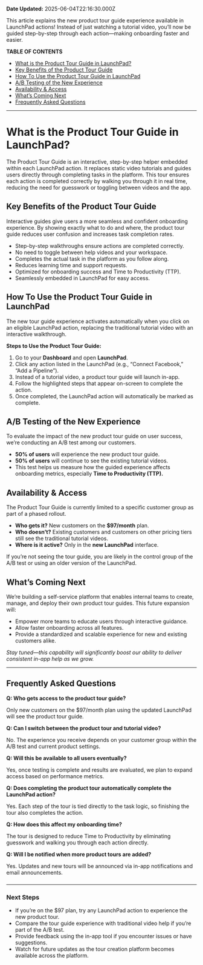 **Date Updated:** 2025-06-04T22:16:30.000Z

This article explains the new product tour guide experience available in LaunchPad actions! Instead of just watching a tutorial video, you’ll now be guided step-by-step through each action—making onboarding faster and easier.

  
**TABLE OF CONTENTS**

* [What is the Product Tour Guide in LaunchPad?](#What-is-the-Product-Tour-Guide-in-LaunchPad?)
* [Key Benefits of the Product Tour Guide](#Key-Benefits-of-the-Product-Tour-Guide)
* [How To Use the Product Tour Guide in LaunchPad](#How-To-Use-the-Product-Tour-Guide-in-LaunchPad)
* [A/B Testing of the New Experience](#A/B-Testing-of-the-New-Experience)
* [Availability & Access](#Availability-&-Access)
* [What’s Coming Next](#What%E2%80%99s-Coming-Next)
* [Frequently Asked Questions](#Frequently-Asked-Questions)

---

# **What is the Product Tour Guide in LaunchPad?**

  
The Product Tour Guide is an interactive, step-by-step helper embedded within each LaunchPad action. It replaces static video tutorials and guides users directly through completing tasks in the platform. This tour ensures each action is completed correctly by walking you through it in real time, reducing the need for guesswork or toggling between videos and the app.

  
## **Key Benefits of the Product Tour Guide**

  
Interactive guides give users a more seamless and confident onboarding experience. By showing exactly what to do and where, the product tour guide reduces user confusion and increases task completion rates.

* Step-by-step walkthroughs ensure actions are completed correctly.
* No need to toggle between help videos and your workspace.
* Completes the actual task in the platform as you follow along.
* Reduces learning time and support requests.
* Optimized for onboarding success and Time to Productivity (TTP).
* Seamlessly embedded in LaunchPad for easy access.

  
## **How To Use the Product Tour Guide in LaunchPad**

  
The new tour guide experience activates automatically when you click on an eligible LaunchPad action, replacing the traditional tutorial video with an interactive walkthrough.

  
**Steps to Use the Product Tour Guide:**

1. Go to your **Dashboard** and open **LaunchPad**.
2. Click any action listed in the LaunchPad (e.g., “Connect Facebook,” “Add a Pipeline”).
3. Instead of a tutorial video, a product tour guide will launch in-app.
4. Follow the highlighted steps that appear on-screen to complete the action.
5. Once completed, the LaunchPad action will automatically be marked as complete.

  
## **A/B Testing of the New Experience**

  
To evaluate the impact of the new product tour guide on user success, we’re conducting an A/B test among our customers.

* **50% of users** will experience the new product tour guide.
* **50% of users** will continue to see the existing tutorial videos.
* This test helps us measure how the guided experience affects onboarding metrics, especially **Time to Productivity (TTP).**

  
## **Availability & Access**

  
The Product Tour Guide is currently limited to a specific customer group as part of a phased rollout.

* **Who gets it?** New customers on the **$97/month** plan.
* **Who doesn’t?** Existing customers and customers on other pricing tiers still see the traditional tutorial videos.
* **Where is it active?** Only in the **new LaunchPad** interface.

  
If you’re not seeing the tour guide, you are likely in the control group of the A/B test or using an older version of the LaunchPad.

##   

## **What’s Coming Next**

  
We’re building a self-service platform that enables internal teams to create, manage, and deploy their own product tour guides. This future expansion will:

* Empower more teams to educate users through interactive guidance.
* Allow faster onboarding across all features.
* Provide a standardized and scalable experience for new and existing customers alike.

  
_Stay tuned—this capability will significantly boost our ability to deliver consistent in-app help as we grow._

---

## **Frequently Asked Questions**

  
**Q: Who gets access to the product tour guide?**

Only new customers on the $97/month plan using the updated LaunchPad will see the product tour guide.

  
**Q: Can I switch between the product tour and tutorial video?**

No. The experience you receive depends on your customer group within the A/B test and current product settings.

  
**Q: Will this be available to all users eventually?**

Yes, once testing is complete and results are evaluated, we plan to expand access based on performance metrics.

  
**Q: Does completing the product tour automatically complete the LaunchPad action?**

Yes. Each step of the tour is tied directly to the task logic, so finishing the tour also completes the action.

  
**Q: How does this affect my onboarding time?**

The tour is designed to reduce Time to Productivity by eliminating guesswork and walking you through each action directly.

  
**Q: Will I be notified when more product tours are added?**

Yes. Updates and new tours will be announced via in-app notifications and email announcements.

###   

---

### **Next Steps**

* If you’re on the $97 plan, try any LaunchPad action to experience the new product tour.
* Compare the tour guide experience with traditional video help if you’re part of the A/B test.
* Provide feedback using the in-app tool if you encounter issues or have suggestions.
* Watch for future updates as the tour creation platform becomes available across the platform.
